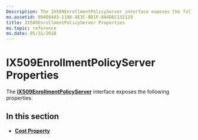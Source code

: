 ```yaml
---
Description: The IX509EnrollmentPolicyServer interface exposes the following properties.
ms.assetid: 09488403-1186-4E3C-8D1F-8A4DEC132129
title: IX509EnrollmentPolicyServer Properties
ms.topic: reference
ms.date: 05/31/2018
---
```


# IX509EnrollmentPolicyServer Properties

The [**IX509EnrollmentPolicyServer**](/windows/desktop/api/Certenroll/nn-certenroll-ix509enrollmentpolicyserver) interface exposes the following properties.

## In this section

-   [**Cost Property**](/windows/desktop/api/Certenroll/nf-certenroll-ix509enrollmentpolicyserver-get_cost)

 

 



